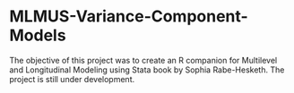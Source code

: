 # MLMUS-Variance-Component-Models
The objective of this project was to create an R companion for Multilevel and Longitudinal Modeling using Stata book by Sophia Rabe-Hesketh. The project is still under development. 
